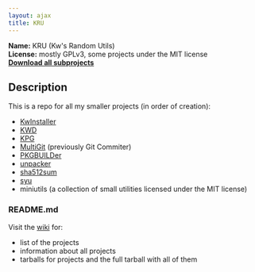 ```yaml
---
layout: ajax
title: KRU
---
```

**Name:** KRU (Kw's Random Utils)  
**License:** mostly GPLv3, some projects under the MIT license  
**[Download all subprojects][1]**

## Description

This is a repo for all my smaller projects (in order of creation):

* [KwInstaller][2]
* [KWD][3]
* [KPG][4]
* [MultiGit][5] (previously Git Commiter)
* [PKGBUILDer][6]
* [unpacker][7]
* [sha512sum][8]
* [syu][9]
* miniutils (a collection of small utilities licensed under the MIT license)

### README.md

Visit the [wiki][10] for:

*   list of the projects
*   information about all projects
*   tarballs for projects and the full tarball with all of them

 [1]: https://github.com/Kwpolska/kru/tarball/master "Download"
 [2]: /projects/kru/kwinstaller/ "KwInstaller"
 [3]: /projects/kru/kwd/ "KWD"
 [4]: /projects/kru/kpg/ "KPG"
 [5]: /projects/kru/multigit/ "MultiGit"
 [6]: /projects/kru/pkgbuilder/ "PKGBUILDer"
 [7]: /projects/kru/unpacker/ "unpacker"
 [8]: /projects/kru/sha512sum/ "sha512sum"
 [9]: /projects/kru/syu/ "syu"
 [10]: https://github.com/Kwpolska/kru/wiki "KRU Wiki"
